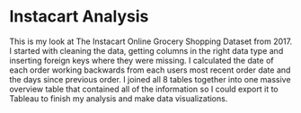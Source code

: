 # Instacart Analysis
This is my look at The Instacart Online Grocery Shopping Dataset from 2017. 
I started with cleaning the data, getting columns in the right data type and inserting foreign keys where they were missing. 
I calculated the date of each order working backwards from each users most recent order date and the days since previous order. 
I joined all 8 tables together into one massive overview table that contained all of the information so I could export it to Tableau to finish my analysis and make data visualizations. 
